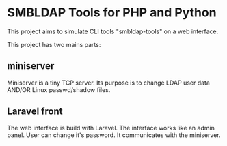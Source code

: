 # SMBLDAP Tools for PHP and Python

This project aims to simulate CLI tools "smbldap-tools"
on a web interface.

This project has two mains parts:

## miniserver

Miniserver is a tiny TCP server. Its purpose is to
change LDAP user data AND/OR Linux passwd/shadow files.

## Laravel front

The web interface is build with Laravel.
The interface works like an admin panel.
User can change it's password.
It communicates with the miniserver.
